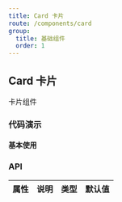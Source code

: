 ```yaml
---
title: Card 卡片
route: /components/card
group:
  title: 基础组件
  order: 1
---
```


## Card 卡片

卡片组件

### 代码演示

#### 基本使用

<code src="./demo/basic.tsx"></code>


### API

| 属性 | 说明 | 类型 | 默认值 |
| ---- | ---- | ---- | ------ |
